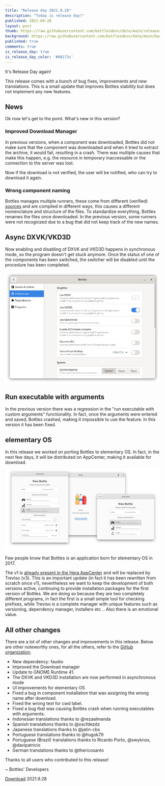 ```yaml
---
title: "Release day 2021.9.28"
description: "Today is release day!"
published: 2021-09-28
layout: post
thumb: https://raw.githubusercontent.com/bottlesdevs/data/main/releases/2021.9.28/release-day.png
background: https://raw.githubusercontent.com/bottlesdevs/data/main/backgrounds/2021.9.28.png
published: true
comments: true
is_release_day: true
is_release_day_color: '#98173c'
---
```


It's Release Day again!

This release comes with a bunch of bug fixes, improvements and new translations. 
This is a small update that improves Bottles stability but does not implement 
any new features.

## News
Ok now let's get to the point. What's new in this version?

### Improved Download Manager
In previous versions, when a component was downloaded, Bottles did not make 
sure that the component was downloaded and when it tried to extract the
archive, it would fail, resulting in a crash. There was multiple causes that
make this happen, e.g. the resource in temporary inaccessable or the connection
to the server was lost.

Now if the download is not verified, the user will be notified, who can try to 
download it again.

### Wrong component naming
Bottles manages multiple runners, these come from different (verified) 
[sources](https://usebottles.com/database/components/) 
and are compiled in different ways, this causes a different nomenclature 
and structure of the files. To standardize everything, Bottles renames the 
files once downloaded. In the previous version, some runners were not 
recognized due to a bug that did not keep track of the new names.

## Async DXVK/VKD3D
Now enabling and disabling of DXVK and VKD3D happens in synchronous mode, so 
the program doesn't get stuck anymore. Once the status of one of the components 
has been switched, the switcher will be disabled until the procedure has been 
completed.

![Async DXVK/VKD3D](/uploads/async-dxvk-vkd3d.png)

## Run executable with arguments
In the previous version there was a regression in the "run executable with 
custom arguments" functionality. In fact, once the arguments were entered and 
saved, Bottles crashed, making it impossible to use the feature. In this 
version it has been fixed.

## elementary OS
In this release we worked on porting Bottles to elementary OS. In fact, in the 
next few days, it will be distributed on AppCenter, making it available for 
download.

![Bottles on elementary OS](/uploads/bottles-elementary-odin.png)

Few people know that Bottles is an application born for elementary OS in 2017. 

The v1 is 
[already present in the Hera AppCenter](https://appcenter.elementary.io/com.github.mirkobrombin.bottles/) 
and will be replaced by Treviso (v3). This is an important update (in fact it 
has been rewritten from scratch since v1), nevertheless we want to keep the 
development of both versions active, continuing to provide installation 
packages for the first version of Bottles. We are doing so because they are two 
completely different programs, in fact the first is a small simple tool for 
checking prefixes, while Treviso is a complete manager with unique features 
such as versioning, dependency manager, installers etc .. Also there is an 
emotional value.

## All other changes
There are a lot of other changes and improvements in this release. Below are 
other noteworthy ones, for all the others, refer to 
the [GiHub organization](https://github.com/bottlesdevs).

* New dependency: faudio
* Improved the Download manager
* Update to GNOME Runtime 41.
* The DXVK and VKD3D installation are now performed in asynchronous mode
* UI improvements for elementary OS
* Fixed a bug in component installation that was assigning the wrong name after download.
* Fixed the wrong text for cwd label.
* Fixed a bug that was causing Bottles crash when running executables with arguments.
* Indonesian translations thanks to @rezaalmanda
* Spanish translations thanks to @oscfdezdz
* Japanese translations thanks to @jatin-cbs
* Portuguese translations thanks to @hugok79
* Portuguese (Brazil) translations thanks to Ricardo Porto, @swyknox, @davipatricio
* German translations thanks to @thericosanto

Thanks to all users who contributed to this release!

~ Bottles' Developers

<a class="button" href="/download" style="">Download</a> 2021.9.28
